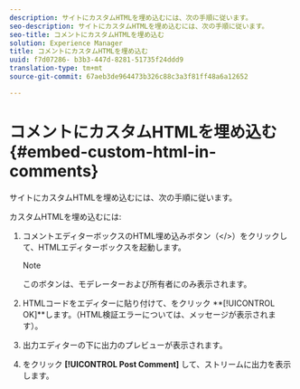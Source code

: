 ```yaml
---
description: サイトにカスタムHTMLを埋め込むには、次の手順に従います。
seo-description: サイトにカスタムHTMLを埋め込むには、次の手順に従います。
seo-title: コメントにカスタムHTMLを埋め込む
solution: Experience Manager
title: コメントにカスタムHTMLを埋め込む
uuid: f7d07286- b3b3-447d-8281-51735f24ddd9
translation-type: tm+mt
source-git-commit: 67aeb3de964473b326c88c3a3f81ff48a6a12652

---
```



# コメントにカスタムHTMLを埋め込む{#embed-custom-html-in-comments}

サイトにカスタムHTMLを埋め込むには、次の手順に従います。

カスタムHTMLを埋め込むには:
1. コメントエディターボックスのHTML埋め込みボタン（</>）をクリックして、HTMLエディターボックスを起動します。

   >[!NOTE]
   >
   >このボタンは、モデレーターおよび所有者にのみ表示されます。

1. HTMLコードをエディターに貼り付けて、をクリック **[!UICONTROL OK]**します。（HTML検証エラーについては、メッセージが表示されます）。
1. 出力エディターの下に出力のプレビューが表示されます。
1. をクリック **[!UICONTROL Post Comment]** して、ストリームに出力を表示します。
